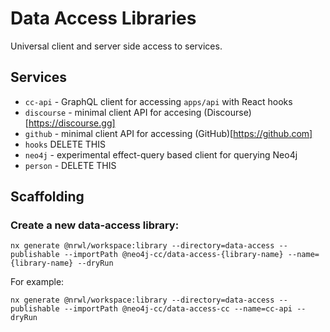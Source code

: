 # Data Access Libraries

Universal client and server side access to services.

## Services

- `cc-api` - GraphQL client for accessing `apps/api` with React hooks
- `discourse` - minimal client API for accesing (Discourse)[https://discourse.gg]
- `github` - minimal client API for accessing (GitHub)[https://github.com]
- `hooks` DELETE THIS
- `neo4j` - experimental effect-query based client for querying Neo4j
- `person` - DELETE THIS

## Scaffolding

### Create a new data-access library:


```
nx generate @nrwl/workspace:library --directory=data-access --publishable --importPath @neo4j-cc/data-access-{library-name} --name={library-name} --dryRun
```

For example:

```
nx generate @nrwl/workspace:library --directory=data-access --publishable --importPath @neo4j-cc/data-access-cc --name=cc-api --dryRun
```

